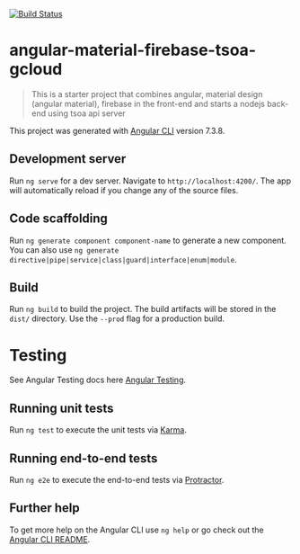 [![Build Status](https://travis-ci.com/chaseoli/angular-material-firebase-tsoa-gcloud.svg?branch=master)](https://travis-ci.com/chaseoli/angular-material-firebase-tsoa-gcloud)

# angular-material-firebase-tsoa-gcloud

> This is a starter project that combines angular, material design (angular material), firebase in the front-end and starts a nodejs back-end using tsoa api server

This project was generated with [Angular CLI](https://github.com/angular/angular-cli) version 7.3.8.

## Development server

Run `ng serve` for a dev server. Navigate to `http://localhost:4200/`. The app will automatically reload if you change any of the source files.

## Code scaffolding

Run `ng generate component component-name` to generate a new component. You can also use `ng generate directive|pipe|service|class|guard|interface|enum|module`.

## Build

Run `ng build` to build the project. The build artifacts will be stored in the `dist/` directory. Use the `--prod` flag for a production build.

# Testing 

See Angular Testing docs here [Angular Testing](https://angular.io/guide/testing).

## Running unit tests

Run `ng test` to execute the unit tests via [Karma](https://karma-runner.github.io).

## Running end-to-end tests

Run `ng e2e` to execute the end-to-end tests via [Protractor](http://www.protractortest.org/).

## Further help

To get more help on the Angular CLI use `ng help` or go check out the [Angular CLI README](https://github.com/angular/angular-cli/blob/master/README.md).
